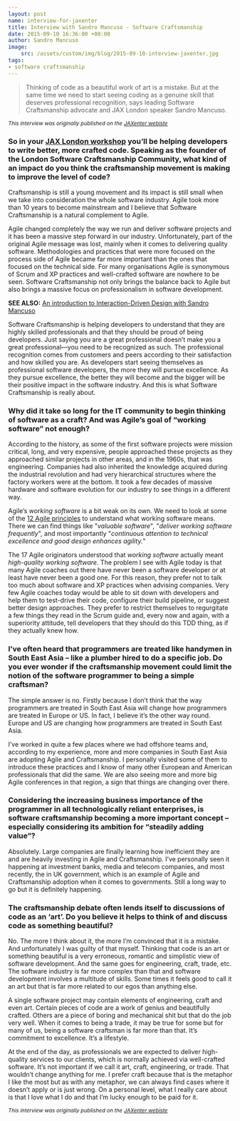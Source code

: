 ```yaml
---
layout: post
name: interview-for-jaxenter
title: Interview with Sandro Mancuso - Software Craftsmanship
date: 2015-09-10 16:36:00 +00:00
author: Sandro Mancuso
image:
    src: /assets/custom/img/blog/2015-09-10-interview-jaxenter.jpg
tags:
- software craftsmanship
---
```


> Thinking of code as a beautiful work of art is a mistake. But at the same time we need to start seeing coding as a genuine skill that deserves professional recognition, says leading Software Craftsmanship advocate and JAX London speaker Sandro Mancuso.

<p style="font-size: 85%;">
<em>This interview was originally published on the <a href="https://jaxenter.com/software-craftsmanship-why-you-should-be-proud-to-be-a-developer-119970.html">JAXenter webiste</a></em>
</p>

### So in your [JAX London workshop](https://jaxlondon.com/session/workshop-crafting-code/) you’ll be helping developers to write better, more crafted code. Speaking as the founder of the London Software Craftsmanship Community, what kind of an impact do you think the craftsmanship movement is making to improve the level of code? 

Craftsmanship is still a young movement and its impact is still small when we take into consideration the whole software industry. Agile took more than 10 years to become mainstream and I believe that Software Craftsmanship is a natural complement to Agile.

Agile changed completely the way we run and deliver software projects and it has been a massive step forward in our industry. Unfortunately, part of the original Agile message was lost, mainly when it comes to delivering quality software. Methodologies and practices that were more focused on the process side of Agile became far more important than the ones that focused on the technical side. For many organisations Agile is synonymous of Scrum and XP practices and well-crafted software are nowhere to be seen. Software Craftsmanship not only brings the balance back to Agile but also brings a massive focus on professionalism in software development.

**SEE ALSO:** [An introduction to Interaction-Driven Design with Sandro Mancuso](https://jaxenter.com/crafted-design-an-introduction-to-interaction-driven-design-117563.html)

Software Craftsmanship is helping developers to understand that they are highly skilled professionals and that they should be proud of being developers. Just saying you are a great professional doesn’t make you a great professional—you need to be recognized as such. The professional recognition comes from customers and peers according to their satisfaction and how skilled you are. As developers start seeing themselves as professional software developers, the more they will pursue excellence. As they pursue excellence, the better they will become and the bigger will be their positive impact in the software industry. And this is what Software Craftsmanship is really about.

### Why did it take so long for the IT community to begin thinking of software as a craft? And was Agile’s goal of “working software” not enough?

According to the history, as some of the first software projects were mission critical, long, and very expensive, people approached these projects as they approached similar projects in other areas, and in the 1960s, that was engineering. Companies had also inherited the knowledge acquired during the industrial revolution and had very hierarchical structures where the factory workers were at the bottom. It took a few decades of massive hardware and software evolution for our industry to see things in a different way.

Agile’s _working software_ is a bit weak on its own. We need to look at some of the [12 Agile principles](http://www.agilemanifesto.org/principles.html) to understand what working software means. There we can find things like "_valuable software_", "_deliver working software frequently_", and most importantly "_continuous attention to technical excellence and good design enhances agility._"

The 17 Agile originators understood that _working software_ actually meant _high-quality working software._ The problem I see with Agile today is that many Agile coaches out there have never been a software developer or at least have never been a good one. For this reason, they prefer not to talk too much about software and XP practices when advising companies. Very few Agile coaches today would be able to sit down with developers and help them to test-drive their code, configure their build pipeline, or suggest better design approaches. They prefer to restrict themselves to regurgitate a few things they read in the Scrum guide and, every now and again, with a superiority attitude, tell developers that they should do this TDD thing, as if they actually knew how.

### I’ve often heard that programmers are treated like handymen in South East Asia – like a plumber hired to do a specific job. Do you ever wonder if the craftsmanship movement could limit the notion of the software programmer to being a simple craftsman?

The simple answer is no. Firstly because I don’t think that the way programmers are treated in South East Asia will change how programmers are treated in Europe or US. In fact, I believe it’s the other way round. Europe and US are changing how programmers are treated in South East Asia.

I’ve worked in quite a few places where we had offshore teams and, according to my experience, more and more companies in South East Asia are adopting Agile and Craftsmanship. I personally visited some of them to introduce these practices and I know of many other European and American professionals that did the same. We are also seeing more and more big Agile conferences in that region, a sign that things are changing over there.

### Considering the increasing business importance of the programmer in all technologically reliant enterprises, is software craftsmanship becoming a more important concept – especially considering its ambition for “steadily adding value”?

Absolutely. Large companies are finally learning how inefficient they are and are heavily investing in Agile and Craftsmanship. I’ve personally seen it happening at investment banks, media and telecom companies, and most recently, the in UK government, which is an example of Agile and Craftsmanship adoption when it comes to governments. Still a long way to go but it is definitely happening. 

### The craftsmanship debate often lends itself to discussions of code as an ‘art’. Do you believe it helps to think of and discuss code as something beautiful?

No. The more I think about it, the more I’m convinced that it is a mistake. And unfortunately I was guilty of that myself. Thinking that code is an art or something beautiful is a very erroneous, romantic and simplistic view of software development. And the same goes for engineering, craft, trade, etc. The software industry is far more complex than that and software development involves a multitude of skills. Some times it feels good to call it an art but that is far more related to our egos than anything else.

A single software project may contain elements of engineering, craft and even art. Certain pieces of code are a work of genius and beautifully crafted. Others are a piece of boring and mechanical shit but that do the job very well. When it comes to being a trade, it may be true for some but for many of us, being a software craftsman is far more than that. It’s commitment to excellence. It’s a lifestyle.

At the end of the day, as professionals we are expected to deliver high-quality services to our clients, which is normally achieved via well-crafted software. It’s not important if we call it art, craft, engineering, or trade. That wouldn’t change anything for me. I prefer craft because that is the metaphor I like the most but as with any metaphor, we can always find cases where it doesn’t apply or is just wrong. On a personal level, what I really care about is that I love what I do and that I’m lucky enough to be paid for it.

<p style="font-size: 85%;">
<em>This interview was originally published on the <a href="https://jaxenter.com/software-craftsmanship-why-you-should-be-proud-to-be-a-developer-119970.html">JAXenter webiste</a></em>
</p>
